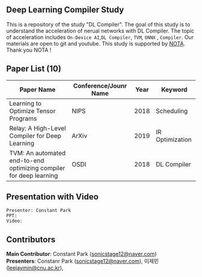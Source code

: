 ## Deep Learning Compiler Study
This is a repository of the study "DL Compiler". The goal of this study is to understand the acceleration of nerual networks with DL Compiler. The topic of acceleration includes `On-Device AI`,`DL Compiler`, `TVM`, `ONNX` , `Compiler`. Our materials are open to git and youtube. This study is supported by [NOTA](https://nota.ai). Thank you NOTA !


## Paper List (10)
|Paper Name|Conference/Jounr Name|Year|Keyword|
|---|---|---|---|
|Learning to Optimize Tensor Programs|NIPS|2018|Scheduling|
|Relay: A High-Level Compiler for Deep Learning|ArXiv|2019|IR Optimization|
|TVM: An automated end-to-end optimizing compiler for deep learning|OSDI|2018|DL Compiler|
   
   
## Presentation with Video

	Presenter: Constant Park 
	PPT:  
	Video: 


	
## Contributors
**Main Contributor**: Constant Park (sonicstage12@naver.com)  
**Presenters**: Constanr Park (sonicstage12@naver.com), 이제민 (leejaymin@cnu.ac.kr), 

